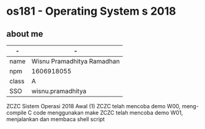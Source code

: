 # os181 - Operating System s 2018

## about me
| -     | -
|-------|-----------------------------
| name  | Wisnu Pramadhitya Ramadhan
| npm   | 1606918055
| class | A
| SSO   | wisnu.pramadhitya

ZCZC Sistem Operasi 2018 Awal (1)
ZCZC telah mencoba demo W00, meng-compile C code menggunakan make
ZCZC telah mencoba demo W01, menjalankan dan membaca shell script
